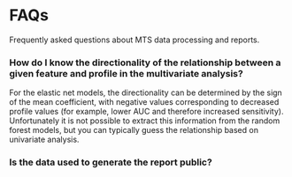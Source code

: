 # FAQs
Frequently asked questions about MTS data processing and reports.

### How do I know the directionality of the relationship between a given feature and profile in the multivariate analysis?

For the elastic net models, the directionality can be determined by the sign of the mean coefficient, with negative values corresponding to decreased profile values (for example, lower AUC and therefore increased sensitivity). Unfortunately it is not possible to extract this information from the random forest models, but you can typically guess the relationship based on univariate analysis.

### Is the data used to generate the report public?
